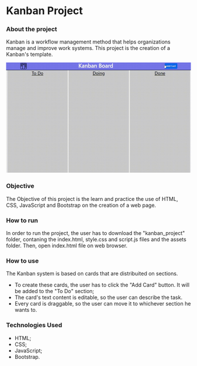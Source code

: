 # Kanban Project

### About the project  
Kanban is a workflow management method that helps organizations manage and improve work systems. This project is the creation of a Kanban's template.

<p>
<img height="300px" src="./assets/readme_presentation.gif">

</p>

### Objective
The Objective of this project is the learn and practice the use of HTML, CSS, JavaScript and Bootstrap on the creation of a web page.

### How to run
In order to run the project, the user has to download the "kanban_project" folder, contaning the index.html, style.css and script.js files and the assets folder. Then, open index.html file on web browser.

### How to use 
The Kanban system is based on cards that are distribuited on sections.
- To create these cards, the user has to click the "Add Card" button. It will be added to the "To Do" section; 
- The card's text content is editable, so the user can describe the task.
- Every card is draggable, so the user can move it to whichever section he wants to.

### Technologies Used
- HTML;
- CSS;
- JavaScript;
- Bootstrap.